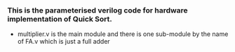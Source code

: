 ### This is the parameterised verilog code for hardware implementation of Quick Sort.
- multiplier.v is the main module and there is one sub-module by the name of FA.v which is just a full adder


